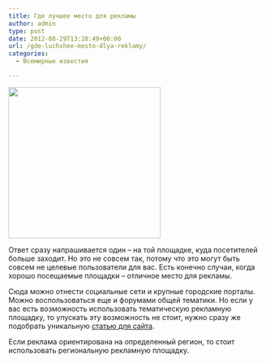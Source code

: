 ```yaml
---
title: Где лучшее место для рекламы
author: admin
type: post
date: 2012-08-29T13:28:49+00:00
url: /gde-luchshee-mesto-dlya-reklamy/
categories:
  - Всемирные известия

---
```

<a href="http://formstyle.com.ua/wp-content/uploads/2012/08/x_a8410995.jpg" rel="lightbox[499]" title="x_a8410995"><img class="aligncenter size-medium wp-image-621" title="x_a8410995" src="http://formstyle.com.ua/wp-content/uploads/2012/08/x_a8410995-300x298.jpg" alt="" width="300" height="298" srcset="http://formstyle.com.ua/wp-content/uploads/2012/08/x_a8410995-300x298.jpg 300w, http://formstyle.com.ua/wp-content/uploads/2012/08/x_a8410995-150x150.jpg 150w, http://formstyle.com.ua/wp-content/uploads/2012/08/x_a8410995-90x90.jpg 90w, http://formstyle.com.ua/wp-content/uploads/2012/08/x_a8410995.jpg 600w" sizes="(max-width: 300px) 100vw, 300px" /></a>

Ответ сразу напрашивается один – на той площадке, куда посетителей больше заходит. Но это не совсем так, потому что это могут быть совсем не целевые пользователи для вас. Есть конечно случаи, когда хорошо посещаемые площадки – отличное место для рекламы.

Сюда можно отнести социальные сети и крупные городские порталы. Можно воспользоваться еще и форумами общей тематики. Но если у вас есть возможность использовать тематическую рекламную площадку, то упускать эту возможность не стоит, нужно сразу же подобрать уникальную [статью для сайта][1].

Если реклама ориентирована на определенный регион, то стоит использовать региональную рекламную площадку.

 [1]: http://sitebrest.com/uslugi/stati-dlya-sitov.html